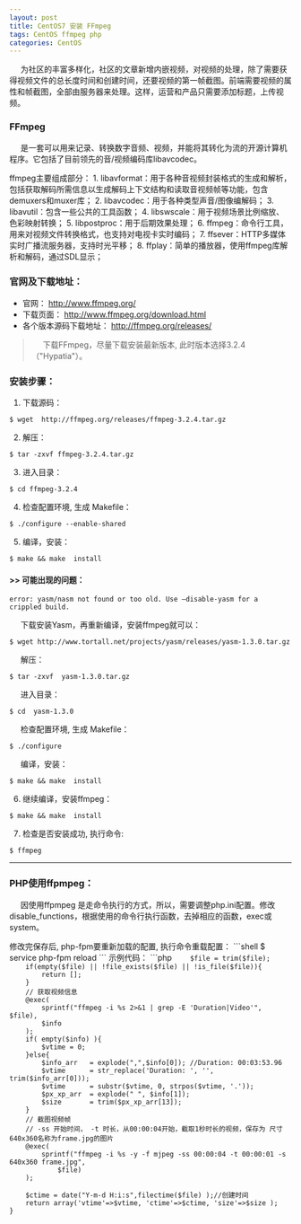```yaml
---
layout: post
title: CentOS7 安装 FFmpeg
tags: CentOS ffmpeg php
categories: CentOS
---
```

<style type="text/css">
    p{text-indent: 20px}
</style>

<p>为社区的丰富多样化，社区的文章新增内嵌视频，对视频的处理，除了需要获得视频文件的总长度时间和创建时间，还要视频的第一帧截图。前端需要视频的属性和帧截图，全部由服务器来处理。这样，运营和产品只需要添加标题，上传视频。</p>

### FFmpeg
<p>是一套可以用来记录、转换数字音频、视频，并能将其转化为流的开源计算机程序。它包括了目前领先的音/视频编码库libavcodec。 </p>
ffmpeg主要组成部分：
1. libavformat：用于各种音视频封装格式的生成和解析，包括获取解码所需信息以生成解码上下文结构和读取音视频帧等功能，包含demuxers和muxer库；  
2. libavcodec：用于各种类型声音/图像编解码；  
3. libavutil：包含一些公共的工具函数；  
4. libswscale：用于视频场景比例缩放、色彩映射转换；  
5. libpostproc：用于后期效果处理；  
6. ffmpeg：命令行工具，用来对视频文件转换格式，也支持对电视卡实时编码；  
7. ffsever：HTTP多媒体实时广播流服务器，支持时光平移；  
8. ffplay：简单的播放器，使用ffmpeg库解析和解码，通过SDL显示；  

### 官网及下载地址：
- 官网： http://www.ffmpeg.org/  
- 下载页面： http://www.ffmpeg.org/download.html
- 各个版本源码下载地址： http://ffmpeg.org/releases/

>下载FFmpeg，尽量下载安装最新版本, 此时版本选择3.2.4（"Hypatia"）。

### 安装步骤：
1. 下载源码：
```shell
$ wget  http://ffmpeg.org/releases/ffmpeg-3.2.4.tar.gz
```
2. 解压：
```shell
$ tar -zxvf ffmpeg-3.2.4.tar.gz
```
3. 进入目录：
```shell
$ cd ffmpeg-3.2.4
```
4. 检查配置环境, 生成 Makefile：
```shell
$ ./configure --enable-shared
```
5. 编译，安装：
```shell
$ make && make  install
```
#### >> 可能出现的问题：
```shell
error: yasm/nasm not found or too old. Use –disable-yasm for a crippled build.
```
下载安装Yasm，再重新编译，安装ffmpeg就可以：
```shell
$ wget http://www.tortall.net/projects/yasm/releases/yasm-1.3.0.tar.gz
```
解压：
```shell
$ tar -zxvf  yasm-1.3.0.tar.gz
```
进入目录：
```shell
$ cd  yasm-1.3.0
```
检查配置环境, 生成 Makefile：
```shell
$ ./configure
```
编译，安装：
```shell
$ make && make  install
```

6. 继续编译，安装ffmpeg：
```shell
$ make && make  install
```
7. 检查是否安装成功, 执行命令:
```shell
$ ffmpeg
```
***
### PHP使用ffpmpeg：

<p>因使用ffpmpeg 是走命令执行的方式，所以，需要调整php.ini配置。修改disable_functions，根据使用的命令行执行函数，去掉相应的函数，exec或system。</p>
修改完保存后, php-fpm要重新加载的配置, 执行命令重载配置：
```shell
$ service php-fpm reload
```
示例代码：
```php
<?php
   /**
     * 获得视频文件的总长度时间和创建时间
     * @param string $file 服务器上的视频文件，绝对路径
     * @return array [] / [总时长，创建时间，视频大小]
     */ 
    function getTime($file){

        $file = trim($file);
        if(empty($file) || !file_exists($file) || !is_file($file)){
            return [];
        }
        // 获取视频信息
        @exec(
            sprintf("ffmpeg -i %s 2>&1 | grep -E 'Duration|Video'", $file), 
            $info 
        );
        if( empty($info) ){
            $vtime = 0;
        }else{
            $info_arr   = explode(",",$info[0]); //Duration: 00:03:53.96
            $vtime      = str_replace('Duration: ', '', trim($info_arr[0]));
            $vtime      = substr($vtime, 0, strpos($vtime, '.'));
            $px_xp_arr  = explode(" ", $info[1]);
            $size       = trim($px_xp_arr[13]);
        }
        // 截图视频帧
        // -ss 开始时间， -t 时长，从00:00:04开始，截取1秒时长的视频，保存为 尺寸640x360名称为frame.jpg的图片
        @exec(
            sprintf("ffmpeg -i %s -y -f mjpeg -ss 00:00:04 -t 00:00:01 -s 640x360 frame.jpg", 
                $file)
        );

        $ctime = date("Y-m-d H:i:s",filectime($file) );//创建时间
        return array('vtime'=>$vtime, 'ctime'=>$ctime, 'size'=>$size );
    }
```
